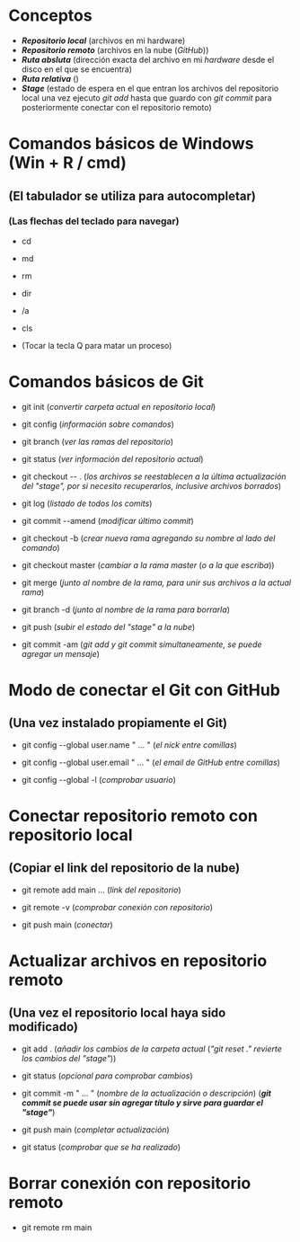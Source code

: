 # **Conceptos**
- **_Repositorio local_** (archivos en mi hardware)
- **_Repositorio remoto_** (archivos en la nube (_GitHub_))
- **_Ruta absluta_** (dirección exacta del archivo en mi _hardware_ desde el disco en el que se encuentra)
- **_Ruta relativa_** ()
- **_Stage_** (estado de espera en el que entran los archivos del repositorio local una vez ejecuto _git add_ hasta que guardo con _git commit_ para posteriormente conectar con el repositorio remoto)



# **Comandos básicos de Windows (Win + R / cmd)**
## **(El tabulador se utiliza para autocompletar)**
### **(Las flechas del teclado para navegar)**
- cd

- md

- rm

- dir

- /a

- cls

- (Tocar la tecla Q para matar un proceso)

# **Comandos básicos de Git**

- git init (_convertir carpeta actual en repositorio local_)

- git config (_información sobre comandos_)

- git branch (_ver las ramas del repositorio_)

- git status (_ver información del repositorio actual_)

- git checkout -- . (_los archivos se reestablecen a la última actualización del "stage", por si necesito recuperarlos, inclusive archivos borrados_)

- git log (_listado de todos los comits_)

- git commit --amend (_modificar último commit_)

- git checkout -b (_crear nueva rama agregando su nombre al lado del comando_)

- git checkout master (_cambiar a la rama master_ (_o a la que escriba_))

- git merge (_junto al nombre de la rama, para unir sus archivos a la actual rama_)

- git branch -d (_junto al nombre de la rama para borrarla_)

- git push (_subir el estado del "stage" a la nube_)

- git commit -am (_git add y git commit simultaneamente, se puede agregar un mensaje_)

# **Modo de conectar el Git con GitHub**
## **(Una vez instalado propiamente el Git)**

- git config --global user.name " ...  " (_el nick entre comillas_)

- git config --global user.email " ... " (_el email de GitHub entre comillas_)

- git config --global -l (_comprobar usuario_)



# **Conectar repositorio remoto con repositorio local**
## **(Copiar el link del repositorio de la nube)**

- git remote add main ... (_link del repositorio_)

- git remote -v (_comprobar conexión con repositorio_)

- git push main (_conectar_)


# **Actualizar archivos en repositorio remoto**
## **(Una vez el repositorio local haya sido modificado)**

- git add . (_añadir los cambios de la carpeta actual_ (_"git reset ." revierte los cambios del "stage"_))

- git status (_opcional para comprobar cambios_)

- git commit -m " ... " (_nombre de la actualización o descripción_) (**_git commit se puede usar sin agregar título y sirve para guardar el "stage"_**)

- git push main (_completar actualización_)

- git status (_comprobar que se ha realizado_)



# **Borrar conexión con repositorio remoto**

- git remote rm main